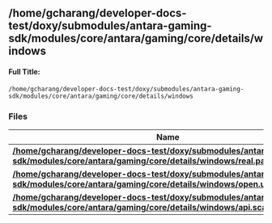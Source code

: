 

## /home/gcharang/developer-docs-test/doxy/submodules/antara-gaming-sdk/modules/core/antara/gaming/core/details/windows

#### Full Title:
```
/home/gcharang/developer-docs-test/doxy/submodules/antara-gaming-sdk/modules/core/antara/gaming/core/details/windows
```






### Files

| Name           |
| -------------- |
| **[/home/gcharang/developer-docs-test/doxy/submodules/antara-gaming-sdk/modules/core/antara/gaming/core/details/windows/real.path.hpp](Files/details_2windows_2real_8path_8hpp.md#file-real.path.hpp)**  |
| **[/home/gcharang/developer-docs-test/doxy/submodules/antara-gaming-sdk/modules/core/antara/gaming/core/details/windows/open.url.browser.hpp](Files/details_2windows_2open_8url_8browser_8hpp.md#file-open.url.browser.hpp)**  |
| **[/home/gcharang/developer-docs-test/doxy/submodules/antara-gaming-sdk/modules/core/antara/gaming/core/details/windows/api.scaling.hpp](Files/details_2windows_2api_8scaling_8hpp.md#file-api.scaling.hpp)**  |





















